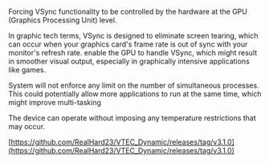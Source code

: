 Forcing VSync functionality to be controlled by the hardware at the GPU (Graphics Processing Unit) level.

In graphic tech terms, VSync is designed to eliminate screen tearing, which can occur when your graphics card's frame rate is out of sync with your monitor's refresh rate. enable the GPU to handle VSync, which might result in smoother visual output, especially in graphically intensive applications like games.

System will not enforce any limit on the number of simultaneous processes. This could potentially allow more applications to run at the same time, which might improve multi-tasking

The device can operate without imposing any temperature restrictions that may occur.

[[https://github.com/RealHard23/VTEC_Dynamic/releases/tag/v3.1.0](https://github.com/RealHard23/VTEC_Dynamic/releases/tag/v3.1.0)
](https://github.com/RealHard23/VTEC_Dynamic/releases/tag/v3.1.0)
